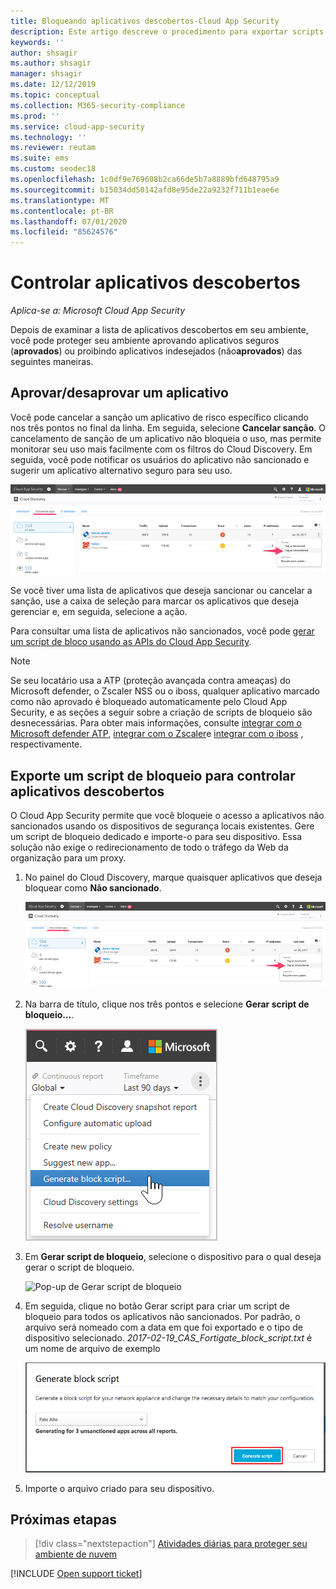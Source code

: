 ```yaml
---
title: Bloqueando aplicativos descobertos-Cloud App Security
description: Este artigo descreve o procedimento para exportar scripts de bloqueio para aplicativos descobertos.
keywords: ''
author: shsagir
ms.author: shsagir
manager: shsagir
ms.date: 12/12/2019
ms.topic: conceptual
ms.collection: M365-security-compliance
ms.prod: ''
ms.service: cloud-app-security
ms.technology: ''
ms.reviewer: reutam
ms.suite: ems
ms.custom: seodec18
ms.openlocfilehash: 1c0df9e769608b2ca66de5b7a8889bfd648795a9
ms.sourcegitcommit: b15034dd50142afd8e95de22a9232f711b1eae6e
ms.translationtype: MT
ms.contentlocale: pt-BR
ms.lasthandoff: 07/01/2020
ms.locfileid: "85624576"
---
```

# <a name="govern-discovered-apps"></a>Controlar aplicativos descobertos

*Aplica-se a: Microsoft Cloud App Security*

Depois de examinar a lista de aplicativos descobertos em seu ambiente, você pode proteger seu ambiente aprovando aplicativos seguros (**aprovados**) ou proibindo aplicativos indesejados (não**aprovados**) das seguintes maneiras.

## <a name="sanctioningunsanctioning-an-app"></a><a name="BKMK_SanctionApp"></a>Aprovar/desaprovar um aplicativo

Você pode cancelar a sanção um aplicativo de risco específico clicando nos três pontos no final da linha. Em seguida, selecione **Cancelar sanção**. O cancelamento de sanção de um aplicativo não bloqueia o uso, mas permite monitorar seu uso mais facilmente com os filtros do Cloud Discovery. Em seguida, você pode notificar os usuários do aplicativo não sancionado e sugerir um aplicativo alternativo seguro para seu uso.

![Marcar como não sancionado](media/tag-as-unsanctioned.png)

Se você tiver uma lista de aplicativos que deseja sancionar ou cancelar a sanção, use a caixa de seleção para marcar os aplicativos que deseja gerenciar e, em seguida, selecione a ação.

Para consultar uma lista de aplicativos não sancionados, você pode [gerar um script de bloco usando as APIs do Cloud App Security](https://us.portal.cloudappsecurity.com/api-docs/#generate-block-script).

> [!NOTE]
> Se seu locatário usa a ATP (proteção avançada contra ameaças) do Microsoft defender, o Zscaler NSS ou o iboss, qualquer aplicativo marcado como não aprovado é bloqueado automaticamente pelo Cloud App Security, e as seções a seguir sobre a criação de scripts de bloqueio são desnecessárias. Para obter mais informações, consulte [integrar com o Microsoft defender ATP](wdatp-integration.md), [integrar com o Zscaler](zscaler-integration.md)e [integrar com o iboss](iboss-integration.md) , respectivamente.

## <a name="export-a-block-script-to-govern-discovered-apps"></a>Exporte um script de bloqueio para controlar aplicativos descobertos

O Cloud App Security permite que você bloqueie o acesso a aplicativos não sancionados usando os dispositivos de segurança locais existentes. Gere um script de bloqueio dedicado e importe-o para seu dispositivo. Essa solução não exige o redirecionamento de todo o tráfego da Web da organização para um proxy.

1. No painel do Cloud Discovery, marque quaisquer aplicativos que deseja bloquear como **Não sancionado**.

    ![Marcar como não sancionado](media/tag-as-unsanctioned.png)

2. Na barra de título, clique nos três pontos e selecione **Gerar script de bloqueio...**.

    ![Gerar script de bloco](media/generate-block-script.png)

3. Em **Gerar script de bloqueio**, selecione o dispositivo para o qual deseja gerar o script de bloqueio.

    ![Pop-up de Gerar script de bloqueio](media/generate-block-script-pop-up.png)

4. Em seguida, clique no botão Gerar script para criar um script de bloqueio para todos os aplicativos não sancionados. Por padrão, o arquivo será nomeado com a data em que foi exportado e o tipo de dispositivo selecionado. *2017-02-19_CAS_Fortigate_block_script.txt* é um nome de arquivo de exemplo

   ![Botão Gerar script de bloqueio](media/generate-block-script-button.png)

5. Importe o arquivo criado para seu dispositivo.

## <a name="next-steps"></a>Próximas etapas

> [!div class="nextstepaction"]
> [Atividades diárias para proteger seu ambiente de nuvem](daily-activities-to-protect-your-cloud-environment.md)

[!INCLUDE [Open support ticket](includes/support.md)]
